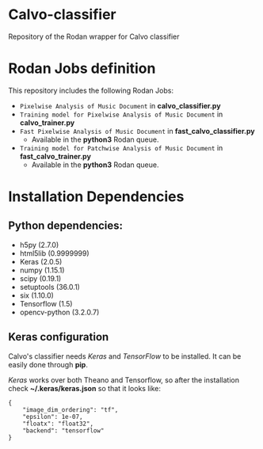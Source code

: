 # Calvo-classifier

Repository of the Rodan wrapper for Calvo classifier

# Rodan Jobs definition
This repository includes the following Rodan Jobs:
- `Pixelwise Analysis of Music Document` in **calvo_classifier.py**
- `Training model for Pixelwise Analysis of Music Document` in **calvo_trainer.py**
- `Fast Pixelwise Analysis of Music Document` in **fast_calvo_classifier.py**
  - Available in the **python3** Rodan queue.
- `Training model for Patchwise Analysis of Music Document` in **fast_calvo_trainer.py**
  - Available in the **python3** Rodan queue.

# Installation Dependencies

## Python dependencies:

  * h5py (2.7.0)
  * html5lib (0.9999999)
  * Keras (2.0.5)
  * numpy (1.15.1)
  * scipy (0.19.1)
  * setuptools (36.0.1)
  * six (1.10.0)
  * Tensorflow (1.5)
  * opencv-python (3.2.0.7)

## Keras configuration

Calvo's classifier needs *Keras* and *TensorFlow* to be installed. It can be easily done through **pip**. 

*Keras* works over both Theano and Tensorflow, so after the installation check **~/.keras/keras.json** so that it looks like:

~~~
{
    "image_dim_ordering": "tf",
    "epsilon": 1e-07,
    "floatx": "float32",
    "backend": "tensorflow"
}
~~~

